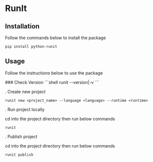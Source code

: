 # RunIt

## Installation
Follow the commands below to install the package
```shell
pip install python-runit
```

## Usage
<p>Follow the instructions below to use the package</p>
### Check Version
```shell
runit --version|-v
```

. Create new project
```shell
runit new <project_name> --language <language> --runtime <runtime>
```

. Run project locally
<p>cd into the project directory then run below commands</p>

```shell
runit
```

. Publish project
<p>cd into the project directory then run below commands</p>

```shell
runit publish
```
